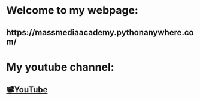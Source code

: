 # Welcome to my webpage:
<h2> https://massmediaacademy.pythonanywhere.com/ </h2>

# My youtube channel:

<h2><a href="https://youtube.com/@massmediaacademy?si=pY9HYp-OyqgCnkfH">📽️YouTube </a></h2>